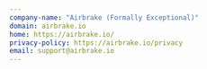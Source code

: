 ```yaml
---
company-name: "Airbrake (Formally Exceptional)"
domain: airbrake.io
home: https://airbrake.io/
privacy-policy: https://airbrake.io/privacy
email: support@airbrake.io
---
```




